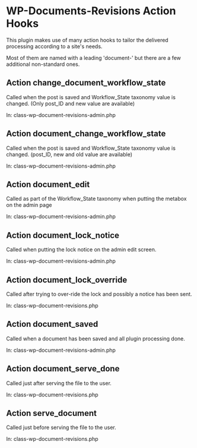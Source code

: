 # WP-Documents-Revisions Action Hooks

This plugin makes use of many action hooks to tailor the delivered processing according to a site's needs.

Most of them are named with a leading 'document-' but there are a few additional non-standard ones.

## Action change_document_workflow_state

Called when the post is saved and Workflow_State taxonomy value is changed. (Only post_ID and new value are available)

In: class-wp-document-revisions-admin.php

## Action document_change_workflow_state

Called when the post is saved and Workflow_State taxonomy value is changed. (post_ID, new and old value are available)

In: class-wp-document-revisions-admin.php

## Action document_edit

Called as part of the Workflow_State taxonomy when putting the metabox on the admin page

In: class-wp-document-revisions-admin.php

## Action document_lock_notice

Called when putting the lock notice on the admin edit screen.

In: class-wp-document-revisions-admin.php

## Action document_lock_override

Called after trying to over-ride the lock and possibly a notice has been sent.

In: class-wp-document-revisions.php

## Action document_saved

Called when a document has been saved and all plugin processing done.

In: class-wp-document-revisions-admin.php

## Action document_serve_done

Called just after serving the file to the user.

In: class-wp-document-revisions.php

## Action serve_document

Called just before serving the file to the user.

In: class-wp-document-revisions.php
